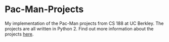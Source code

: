 # Pac-Man-Projects

My implementation of the Pac-Man projects from CS 188 at UC Berkley. The projects are all written in Python 2. Find out more information about the projects [here](http://ai.berkeley.edu/project_overview.html). 
